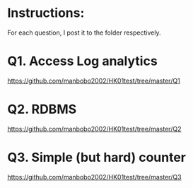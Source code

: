 # Instructions:  
For each question, I post it to the folder respectively.  

# Q1. Access Log analytics  
https://github.com/manbobo2002/HK01test/tree/master/Q1  

# Q2. RDBMS  
https://github.com/manbobo2002/HK01test/tree/master/Q2  

# Q3. Simple (but hard) counter  
https://github.com/manbobo2002/HK01test/tree/master/Q3  

